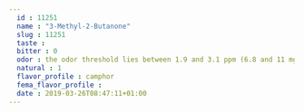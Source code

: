 ```yaml
---
  id : 11251
  name : "3-Methyl-2-Butanone"
  slug : 11251
  taste : 
  bitter : 0
  odor : the odor threshold lies between 1.9 and 3.1 ppm (6.8 and 11 mg/cu m). acetone-like odor.@acetone-like odor
  natural : 1
  flavor_profile : camphor
  fema_flavor_profile : 
  date : 2019-03-26T08:47:11+01:00
---
```



